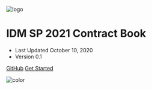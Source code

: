 <!-- _coverpage.md -->

![logo](_media/coverpage_temp.gif)

# IDM SP 2021 Contract Book

- Last Updated October 10, 2020
- Version 0.1

[GitHub](https://github.com/IDM-SP-2021)
[Get Started](#main)

<!-- background color -->

![color](#000000)